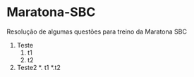 # Maratona-SBC
Resolução de algumas questões para treino da Maratona SBC
1. Teste
	1. t1
	2. t2
2. Teste2
	*. t1
	*.t2